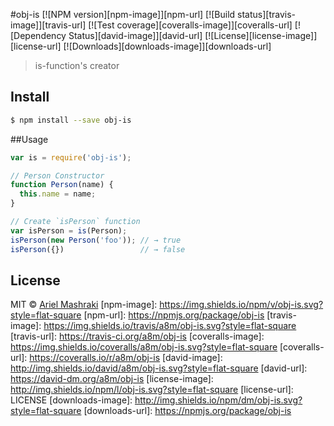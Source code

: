 #obj-is
[![NPM version][npm-image]][npm-url]
[![Build status][travis-image]][travis-url]
[![Test coverage][coveralls-image]][coveralls-url]
[![Dependency Status][david-image]][david-url]
[![License][license-image]][license-url]
[![Downloads][downloads-image]][downloads-url]
> is-function's creator

## Install
```sh
$ npm install --save obj-is
```

##Usage
```js
var is = require('obj-is');

// Person Constructor
function Person(name) {
  this.name = name;
}

// Create `isPerson` function
var isPerson = is(Person);
isPerson(new Person('foo')); // → true
isPerson({})                 // → false
```

## License

MIT © [Ariel Mashraki](https://github.com/a8m)
[npm-image]: https://img.shields.io/npm/v/obj-is.svg?style=flat-square
[npm-url]: https://npmjs.org/package/obj-is
[travis-image]: https://img.shields.io/travis/a8m/obj-is.svg?style=flat-square
[travis-url]: https://travis-ci.org/a8m/obj-is
[coveralls-image]: https://img.shields.io/coveralls/a8m/obj-is.svg?style=flat-square
[coveralls-url]: https://coveralls.io/r/a8m/obj-is
[david-image]: http://img.shields.io/david/a8m/obj-is.svg?style=flat-square
[david-url]: https://david-dm.org/a8m/obj-is
[license-image]: http://img.shields.io/npm/l/obj-is.svg?style=flat-square
[license-url]: LICENSE
[downloads-image]: http://img.shields.io/npm/dm/obj-is.svg?style=flat-square
[downloads-url]: https://npmjs.org/package/obj-is